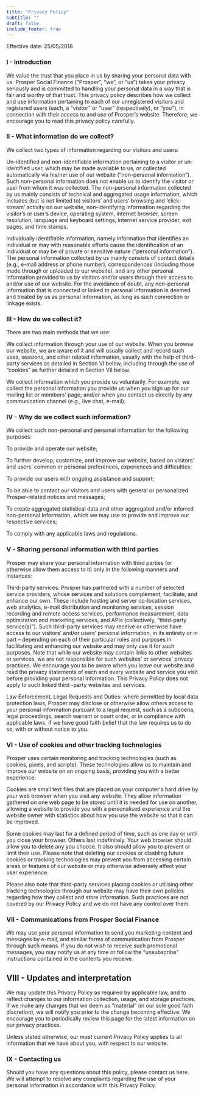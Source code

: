 ```yaml
---
title: "Privacy Policy"
subtitle: ""
draft: false
include_footer: true
---
```


Effective date: 25/05/2018

### I - Introduction

We value the trust that you place in us by sharing your personal data with us. Prosper Social Finance ("Prosper”, “we”, or “us”) takes your privacy seriously and is committed to handling your personal data in a way that is fair and worthy of that trust. This privacy policy describes how we collect and use information pertaining to each of our unregistered visitors and registered users (each, a “visitor” or “user” (respectively), or “you”), in connection with their access to and use of Prosper’s website. Therefore, we encourage you to read this privacy policy carefully.

### II - What information do we collect?

We collect two types of information regarding our visitors and users:

Un-identified and non-identifiable information pertaining to a visitor or un-identified user, which may be made available to us, or collected automatically via his/her use of our website (“non-personal information”). Such non-personal information does not enable us to identify the visitor or user from whom it was collected. The non-personal information collected by us mainly consists of technical and aggregated usage information, which includes (but is not limited to) visitors’ and users’ browsing and ‘click-stream’ activity on our website, non-identifying information regarding the visitor’s or user’s device, operating system, internet browser, screen resolution, language and keyboard settings, internet service provider, exit pages, and time stamps.

Individually identifiable information, namely information that identifies an individual or may with reasonable efforts cause the identification of an individual or may be of private or sensitive nature (“personal information”). The personal information collected by us mainly consists of contact details (e.g., e-mail address or phone number), correspondences (including those made through or uploaded to our website), and any other personal information provided to us by visitors and/or users through their access to and/or use of our website. For the avoidance of doubt, any non-personal information that is connected or linked to personal information is deemed and treated by us as personal information, as long as such connection or linkage exists.​

### III - How do we collect it?

There are two main methods that we use:

We collect information through your use of our website. When you browse our website, we are aware of it and will usually collect and record such uses, sessions, and other related information, usually with the help of third-party services as detailed in Section VI below, including through the use of “cookies” as further detailed in Section VII below.

We collect information which you provide us voluntarily. For example, we collect the personal information you provide us when you sign up for our mailing list or members’ page; and/or when you contact us directly by any communication channel (e.g., live chat, e-mail).

### IV - Why do we collect such information?

We collect such non-personal and personal information for the following purposes:

To provide and operate our website;

To further develop, customize, and improve our website, based on visitors’ and users’ common or personal preferences, experiences and difficulties;

To provide our users with ongoing assistance and support;

To be able to contact our visitors and users with general or personalized Prosper-related notices and messages;

To create aggregated statistical data and other aggregated and/or inferred non-personal Information, which we may use to provide and improve our respective services;

To comply with any applicable laws and regulations.

### V - Sharing personal information with third parties

Prosper may share your personal information with third parties (or otherwise allow them access to it) only in the following manners and instances:

Third-party services: Prosper has partnered with a number of selected service providers, whose services and solutions complement, facilitate, and enhance our own. These include hosting and server co-location services, web analytics, e-mail distribution and monitoring services, session recording and remote access services, performance measurement, data optimization and marketing services, and APIs (collectively, “third-party service(s)”). Such third-party services may receive or otherwise have access to our visitors’ and/or users’ personal information, in its entirety or in part – depending on each of their particular roles and purposes in facilitating and enhancing our website and may only use it for such purposes. Note that while our website may contain links to other websites or services, we are not responsible for such websites’ or services’ privacy practices. We encourage you to be aware when you leave our website and read the privacy statements of each and every website and service you visit before providing your personal information. This Privacy Policy does not apply to such linked third -party websites and services.

Law Enforcement, Legal Requests and Duties: where permitted by local data protection laws, Prosper may disclose or otherwise allow others access to your personal information pursuant to a legal request, such as a subpoena, legal proceedings, search warrant or court order, or in compliance with applicable laws, if we have good faith belief that the law requires us to do so, with or without notice to you.​

### VI - Use of cookies and other tracking technologies

Prosper uses certain monitoring and tracking technologies (such as cookies, pixels, and scripts). These technologies allow us to maintain and improve our website on an ongoing basis, providing you with a better experience.

Cookies are small text files that are placed on your computer's hard drive by your web browser when you visit any website. They allow information gathered on one web page to be stored until it is needed for use on another, allowing a website to provide you with a personalised experience and the website owner with statistics about how you use the website so that it can be improved.

Some cookies may last for a defined period of time, such as one day or until you close your browser. Others last indefinitely. Your web browser should allow you to delete any you choose. It also should allow you to prevent or limit their use. Please note that deleting our cookies or disabling future cookies or tracking technologies may prevent you from accessing certain areas or features of our website or may otherwise adversely affect your user experience.

Please also note that third-party services placing cookies or utilising other tracking technologies through our website may have their own policies regarding how they collect and store information. Such practices are not covered by our Privacy Policy and we do not have any control over them.

### VII - Communications from Prosper Social Finance

We may use your personal information to send you marketing content and messages by e-mail, and similar forms of communication from Prosper through such means. If you do not wish to receive such promotional messages, you may notify us at any time or follow the “unsubscribe” instructions contained in the contents you receive.

## VIII - Updates and interpretation

We may update this Privacy Policy as required by applicable law, and to reflect changes to our information collection, usage, and storage practices. If we make any changes that we deem as “material” (in our sole good faith discretion), we will notify you prior to the change becoming effective. We encourage you to periodically review this page for the latest information on our privacy practices.

Unless stated otherwise, our most current Privacy Policy applies to all information that we have about you, with respect to our website.

### IX - Contacting us

Should you have any questions about this policy, please contact us here. We will attempt to resolve any complaints regarding the use of your personal information in accordance with this Privacy Policy.
